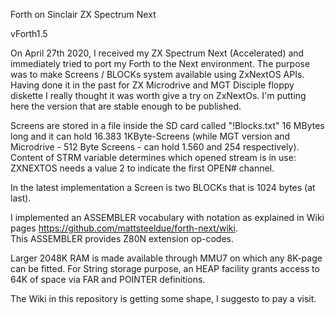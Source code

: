 Forth on Sinclair ZX Spectrum Next

vForth1.5

On April 27th 2020, I received my  ZX Spectrum Next  (Accelerated)  and immediately tried to port my Forth to the Next environment. 
The purpose was to make Screens / BLOCKs system available using ZxNextOS APIs. 
Having done it in the past for ZX Microdrive and MGT Disciple floppy diskette  I really thought it was worth give a try on ZxNextOs.
I'm putting here the version that are stable enough to be published.

Screens are stored in a file inside the SD card called "!Blocks.txt" 16 MBytes long and it can hold 16.383 1KByte-Screens (while MGT version and Microdrive - 512 Byte Screens - can hold 1.560 and 254 respectively). Content of STRM variable determines which opened stream is in use: ZXNEXTOS needs a value 2 to indicate the first OPEN# channel. 

In the latest implementation a Screen is two BLOCKs that is 1024 bytes (at last).

I implemented an ASSEMBLER vocabulary with notation as explained in Wiki pages <https://github.com/mattsteeldue/forth-next/wiki>.  
This ASSEMBLER provides Z80N extension op-codes.

Larger 2048K RAM is made available through MMU7 on which any 8K-page can be fitted.
For String storage purpose, an HEAP facility grants access to 64K of space via FAR and POINTER definitions.

The Wiki in this repository is getting some shape, I suggesto to pay a visit.
